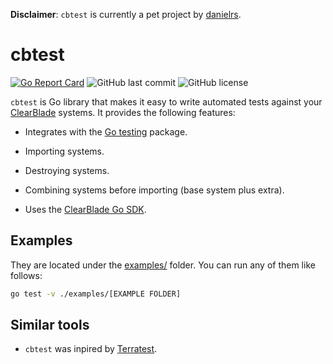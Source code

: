 [danielrs]: https://github.com/danielrs
[clearblade]: https://github.com/clearblade
[go-testing]: https://golang.org/pkg/testing/
[clearblade-go-sdk]: https://github.com/clearblade/Go-SDK

**Disclaimer**: `cbtest` is currently a pet project by [danielrs][danielrs].

# cbtest

[![Go Report Card](https://goreportcard.com/badge/github.com/clearblade/cbtest)](https://goreportcard.com/report/github.com/clearblade/cbtest)
![GitHub last commit](https://img.shields.io/github/last-commit/clearblade/cbtest)
![GitHub license](https://img.shields.io/github/license/clearblade/cbtest)

`cbtest` is Go library that makes it easy to write automated tests against your
[ClearBlade][clearblade] systems. It provides the following features:

- Integrates with the [Go testing][go-testing] package.

- Importing systems.

- Destroying systems.

- Combining systems before importing (base system plus extra).

- Uses the [ClearBlade Go SDK][clearblade-go-sdk].

## Examples

They are located under the [examples/](examples/) folder. You can run any of
them like follows:

```bash
go test -v ./examples/[EXAMPLE FOLDER]
```

## Similar tools

[terratest]: https://github.com/gruntwork-io/terratest

- `cbtest` was inpired by [Terratest][terratest].
